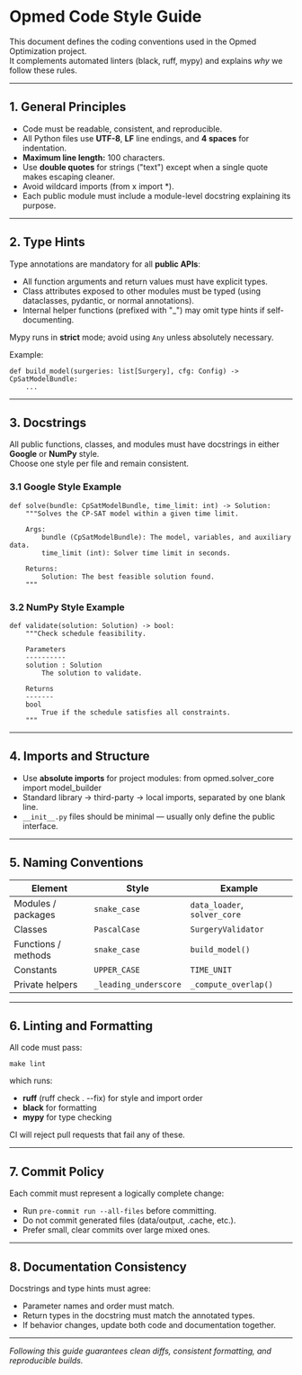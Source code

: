 ﻿# Opmed Code Style Guide

This document defines the coding conventions used in the Opmed Optimization project.  
It complements automated linters (black, ruff, mypy) and explains *why* we follow these rules.

---

## 1. General Principles

- Code must be readable, consistent, and reproducible.  
- All Python files use **UTF-8**, **LF** line endings, and **4 spaces** for indentation.  
- **Maximum line length:** 100 characters.  
- Use **double quotes** for strings ("text") except when a single quote makes escaping cleaner.  
- Avoid wildcard imports (from x import *).  
- Each public module must include a module-level docstring explaining its purpose.

---

## 2. Type Hints

Type annotations are mandatory for all **public APIs**:
- All function arguments and return values must have explicit types.
- Class attributes exposed to other modules must be typed (using dataclasses, pydantic, or normal annotations).
- Internal helper functions (prefixed with "_") may omit type hints if self-documenting.

Mypy runs in **strict** mode; avoid using `Any` unless absolutely necessary.

Example:

    def build_model(surgeries: list[Surgery], cfg: Config) -> CpSatModelBundle:
        ...

---

## 3. Docstrings

All public functions, classes, and modules must have docstrings in either **Google** or **NumPy** style.  
Choose one style per file and remain consistent.

### 3.1 Google Style Example

    def solve(bundle: CpSatModelBundle, time_limit: int) -> Solution:
        """Solves the CP-SAT model within a given time limit.

        Args:
            bundle (CpSatModelBundle): The model, variables, and auxiliary data.
            time_limit (int): Solver time limit in seconds.

        Returns:
            Solution: The best feasible solution found.
        """

### 3.2 NumPy Style Example

    def validate(solution: Solution) -> bool:
        """Check schedule feasibility.

        Parameters
        ----------
        solution : Solution
            The solution to validate.

        Returns
        -------
        bool
            True if the schedule satisfies all constraints.
        """

---

## 4. Imports and Structure

- Use **absolute imports** for project modules: from opmed.solver_core import model_builder  
- Standard library → third-party → local imports, separated by one blank line.  
- `__init__.py` files should be minimal — usually only define the public interface.

---

## 5. Naming Conventions

| Element | Style | Example |
|----------|--------|----------|
| Modules / packages | `snake_case` | `data_loader`, `solver_core` |
| Classes | `PascalCase` | `SurgeryValidator` |
| Functions / methods | `snake_case` | `build_model()` |
| Constants | `UPPER_CASE` | `TIME_UNIT` |
| Private helpers | `_leading_underscore` | `_compute_overlap()` |

---

## 6. Linting and Formatting

All code must pass:

    make lint

which runs:
- **ruff** (ruff check . --fix) for style and import order  
- **black** for formatting  
- **mypy** for type checking  

CI will reject pull requests that fail any of these.

---

## 7. Commit Policy

Each commit must represent a logically complete change:
- Run `pre-commit run --all-files` before committing.  
- Do not commit generated files (data/output, .cache, etc.).  
- Prefer small, clear commits over large mixed ones.

---

## 8. Documentation Consistency

Docstrings and type hints must agree:
- Parameter names and order must match.  
- Return types in the docstring must match the annotated types.  
- If behavior changes, update both code and documentation together.

---

*Following this guide guarantees clean diffs, consistent formatting, and reproducible builds.*

